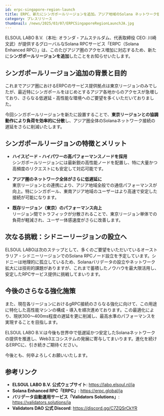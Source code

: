 ```yaml
---
id: erpc-singapore-region-launch
title: ERPC、新たにシンガポールリージョンを追加。アジア地域のSolana ネットワーク低遅延化を更に推進
category: プレスリリース
thumbnail: /news/2025/03/07/ERPCSingaporeRegionLaunchJA.jpg
---
```


ELSOUL LABO B.V.（本社: オランダ・アムステルダム、代表取締役 CEO: 川崎文武）が提供するグローバルなSolana RPCサービス「ERPC（Solana Enhanced RPC）」は、このたびアジア圏のアクセス増加に対応するため、新たに**シンガポールリージョンを追加**したことをお知らせいたします。

## シンガポールリージョン追加の背景と目的

これまでアジア圏におけるERPCのサービス提供拠点は東京リージョンのみでしたが、最近特にシンガポールをはじめとするアジア各地からのアクセスが急増しており、さらなる低遅延・高性能な環境へのご要望を多くいただいておりました。

今回シンガポールリージョンを新たに設置することで、**東京リージョンとの協調動作により負荷を効率的に分散**し、アジア圏全体のSolanaネットワーク接続の遅延をさらに削減いたします。

## シンガポールリージョンの特徴とメリット

- **ハイスピード・ハイパワーの高パフォーマンスノードを採用**  
  シンガポールリージョンには最新鋭の高性能ノードを配置し、特に大量かつ高頻度のリクエストにも安定して対応可能です。

- **アジア圏のネットワーク全体がさらに低遅延に**  
  東京リージョンとの連携により、アジア地域全般での通信パフォーマンスが向上。特にシンガポール、東南アジア地域のユーザーはより高速で安定した接続が可能になります。

- **既存リージョン（東京）のパフォーマンス向上**  
  リージョン間でトラフィックが分散されることで、東京リージョン単体での負荷が軽減され、ユーザー体感速度がさらに改善します。

## 次なる挑戦：シドニーリージョンの設立へ

ELSOUL LABOは次のステップとして、多くのご要望をいただいているオーストラリア・シドニーリージョンでのSolana RPCノード設立を予定しています。シドニーは地理的に孤立しているため、Solanaバリデータの設立やネットワーク拡大には技術的課題がありますが、これまで蓄積したノウハウを最大限活用し、安定したRPCサービス提供に挑戦してまいります。

## 今後のさらなる強化施策

また、現在各リージョンにおけるgRPC接続のさらなる強化に向けて、この用途に特化した高性能マシンの構成・導入を順次進めております。この最適化により、現状300～400ms程度の遅延を更に削減し、最高水準のパフォーマンスを実現することを目指します。

ELSOUL LABO B.V.は今後も世界中で低遅延かつ安定したSolanaネットワークの提供を推進し、Web3エコシステムの発展に寄与してまいります。進化を続けるERPCに、引き続きご期待ください。

今後とも、何卒よろしくお願いいたします。

## 参考リンク

- **ELSOUL LABO B.V. 公式ウェブサイト**: https://labo.elsoul.nl/ja
- **Solana Enhanced RPC「ERPC」**: https://erpc.global/ja
- **バリデータ自動運用サービス「Validators Solutions」**: https://validators.solutions/ja
- **Validators DAO 公式 Discord**: https://discord.gg/C7ZQSrCkYR
